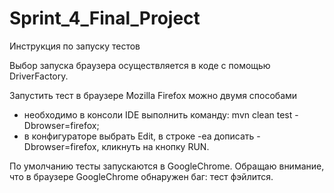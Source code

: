 # Sprint_4_Final_Project

Инструкция по запуску тестов

Выбор запуска браузера осуществляется в коде с помощью DriverFactory.

Запустить тест в браузере Mozilla Firefox можно двумя способами

- необходимо в консоли IDE выполнить команду: mvn clean test -Dbrowser=firefox;
- в конфигураторе выбрать Edit, в строке -еа дописать -Dbrowser=firefox, кликнуть на кнопку RUN.

По умолчанию тесты запускаются в GoogleChrome. Обращаю внимание, что в браузере GoogleChrome обнаружен баг: тест
фэйлится.

